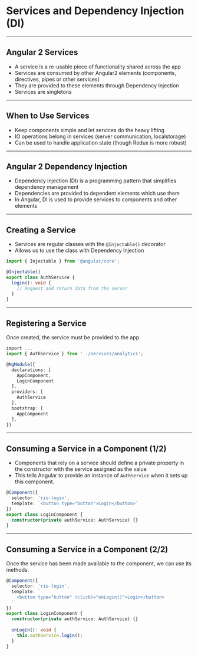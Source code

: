 # Services and Dependency Injection (DI)

---

## Angular 2 Services

- A service is a re-usable piece of functionality shared across the app
- Services are consumed by other Angular2 elements (components, directives, pipes or other services)
- They are provided to these elements through Dependency Injection
- Services are singletons

---

## When to Use Services

- Keep components simple and let services do the heavy lifting
- IO operations belong in services (server communication, localstorage)
- Can be used to handle application state (though Redux is more robust)

---

## Angular 2 Dependency Injection

- Dependency injection (DI) is a programming pattern that simplifies dependency management
- Dependencies are provided to dependent elements which use them
- In Angular, DI is used to provide services to components and other elements

---

## Creating a Service

- Services are regular classes with the `@Injectable()` decorator
- Allows us to use the class with Dependency Injection

```ts
import { Injectable } from '@angular/core';

@Injectable()
export class AuthService {
  login(): void {
    // Request and return data from the server
  }
}
```

---

## Registering a Service

Once created, the service must be provided to the app

```ts
import ...
import { AuthService } from '../services/analytics';

@NgModule({
  declarations: [
    AppComponent,
    LoginComponent
  ],
  providers: [
    AuthService
  ],
  bootstrap: [
    AppComponent 
  ],
}) 
```

---

## Consuming a Service in a Component (1/2)

- Components that rely on a service should define a private property in the constructor with the service assigned as the value
- This tells Angular to provide an instance of `AuthService` when it sets up this component.

```ts
@Component({
  selector: 'rio-login',
  template: `<button type="button">Login</button>`
})
export class LoginComponent {
  constructor(private authService: AuthService) {}
}
```

---

## Consuming a Service in a Component (2/2)

Once the service has been made available to the component, we can use its methods.

```ts
@Component({
  selector: 'rio-login',
  template: `
    <button type="button" (click)="onLogin()">Login</button>
  `
})
export class LoginComponent {
  constructor(private authService: AuthService) {}
  
  onLogin(): void {
    this.authService.login();
  }
}
```
